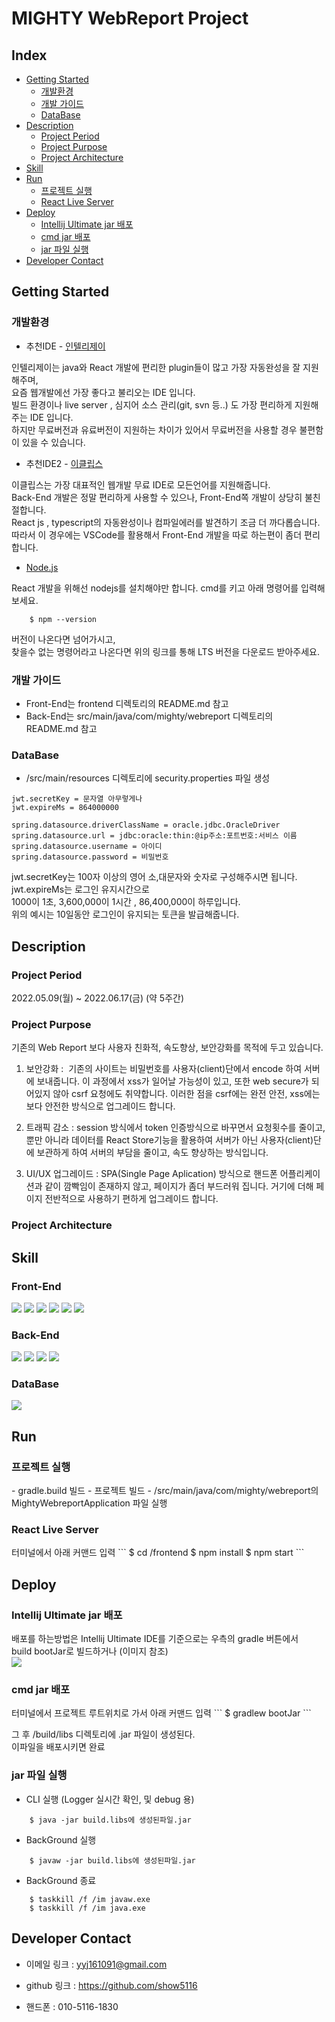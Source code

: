 <h1>MIGHTY WebReport Project</h1>

<h2>Index</h2>

- <a href="#gettingStarted">Getting Started</a>
  * <a href="#개발환경">개발환경</a>
  * <a href="#개발가이드">개발 가이드</a>
  * <a href="#dataBase">DataBase</a>
- <a href="#description">Description</a>
  * <a href="#projectPeriod">Project Period</a>
  * <a href="#projectPurpose">Project Purpose</a>
  * <a href="#projectArchitecture">Project Architecture</a>
- <a href="#skill">Skill</a>
- <a href="#run">Run</a>
  * <a href="#프로젝트실행">프로젝트 실행</a>
  * <a href="#reactLiveServer">React Live Server</a>
- <a href="#deploy">Deploy</a>
  * <a href="#intellijUltimateJar배포">Intellij Ultimate jar 배포</a>
  * <a href="#cmdJar배포">cmd jar 배포</a>
  * <a href="#jar파일실행">jar 파일 실행</a>
- <a href="#developerContact">Developer Contact</a>

<h2 id="gettingStarted">Getting Started</h2>

<h3 id="개발환경">개발환경</h3>

- 추천IDE - <a href="https://www.jetbrains.com/ko-kr/idea/download/#section=windows">인텔리제이</a>

인텔리제이는 java와 React 개발에 편리한 plugin들이 많고 가장 자동완성을 잘 지원해주며,<br/>
요즘 웹개발에선 가장 좋다고 불리오는 IDE 입니다.<br/>
빌드 환경이나 live server , 심지어 소스 관리(git, svn 등..) 도 가장 편리하게 지원해주는 IDE 입니다.<br/>
하지만 무료버전과 유료버전이 지원하는 차이가 있어서 무료버전을 사용할 경우 불편함이 있을 수 있습니다.<br/>

- 추천IDE2 - <a href="https://www.eclipse.org/downloads/">이클립스</a>

이클립스는 가장 대표적인 웹개발 무료 IDE로 모든언어를 지원해줍니다.<br/>
Back-End 개발은 정말 편리하게 사용할 수 있으나, Front-End쪽 개발이 상당히 불친절합니다.<br/>
React js , typescript의 자동완성이나 컴파일에러를 발견하기 조금 더 까다롭습니다.<br/>
따라서 이 경우에는 <a herf="https://code.visualstudio.com/download">VSCode</a>를 활용해서 Front-End 개발을 따로 하는편이 좀더 편리합니다.

- <a href="https://nodejs.org/ko/download/">Node.js</a>

React 개발을 위해선 nodejs를 설치해야만 합니다. cmd를 키고 아래 명령어를 입력해보세요.
```
    $ npm --version
```
버전이 나온다면 넘어가시고, <br/>
찾을수 없는 명령어라고 나온다면 위의 링크를 통해 LTS 버전을 다운로드 받아주세요.

<h3 id="개발가이드">개발 가이드</h3>

- Front-End는 frontend 디렉토리의 README.md 참고
- Back-End는 src/main/java/com/mighty/webreport 디렉토리의 README.md 참고

<h3 id="dataBase">DataBase</h3>

- /src/main/resources 디렉토리에 security.properties 파일 생성
```properties
jwt.secretKey = 문자열 아무렇게나
jwt.expireMs = 864000000

spring.datasource.driverClassName = oracle.jdbc.OracleDriver
spring.datasource.url = jdbc:oracle:thin:@ip주소:포트번호:서비스 이름
spring.datasource.username = 아이디
spring.datasource.password = 비밀번호
```
jwt.secretKey는 100자 이상의 영어 소,대문자와 숫자로 구성해주시면 됩니다.<br/>
jwt.expireMs는 로그인 유지시간으로 <br/>
1000이 1초, 3,600,000이 1시간 , 86,400,000이 하루입니다.<br/>
위의 예시는 10일동안 로그인이 유지되는 토큰을 발급해줍니다.<br/>


<h2 id="description">Description</h2>

<h3 id="projectPeriod">Project Period</h3>
2022.05.09(월) ~ 2022.06.17(금) (약 5주간)

<h3 id="projectPurpose">Project Purpose</h3>
기존의 Web Report 보다 사용자 친화적, 속도향상, 보안강화를 목적에 두고 있습니다.

1. 보안강화 :  기존의 사이트는 비밀번호를 사용자(client)단에서 encode 하여 서버에 보내줍니다. 이 과정에서 xss가 일어날 가능성이 있고, 또한 web secure가 되어있지 않아 csrf 요청에도 취약합니다. 이러한 점을 csrf에는 완전 안전, xss에는 보다 안전한 방식으로 업그레이드 합니다.

2. 트래픽 감소 : session 방식에서 token 인증방식으로 바꾸면서 요청횟수를 줄이고,
   뿐만 아니라 데이터를 React Store기능을 활용하여 서버가 아닌 사용자(client)단에
   보관하게 하여 서버의 부담을 줄이고, 속도 향상하는 방식입니다.

3. UI/UX 업그레이드 : SPA(Single Page Aplication) 방식으로 핸드폰 어플리케이션과 같이 깜빡임이 존재하지 않고, 페이지가 좀더 부드러워 집니다.
   거기에 더해 페이지 전반적으로 사용하기 편하게 업그레이드 합니다.

<h3 id="projectArchitecture">Project Architecture</h3>

<h2 id="skill">Skill</h2>

<h3>Front-End</h3>
<div>
<img src="https://img.shields.io/badge/React-61DAFB?style=for-the badge&logo=React&logoColor=000000"/>
<img src="https://img.shields.io/badge/ReactRouter6-CA4245?style=for-the badge&logo=ReactRouter&logoColor=FFFFFF"/>
<img src="https://img.shields.io/badge/TypeScript-3178C6?style=for-the badge&logo=TypeScript&logoColor=FFFFFF"/>
<img src="https://img.shields.io/badge/Redux-764ABC?style=for-the badge&logo=Redux&logoColor=FFFFFF"/>
<img src="https://img.shields.io/badge/ReduxSaga-999999?style=for-the badge&logo=ReduxSaga&logoColor=FFFFFF"/>
<img src="https://img.shields.io/badge/styledComponents-DB7093?style=for-the badge&logo=styledComponents&logoColor=FFFFFF"/>
</div>

<h3>Back-End</h3>
<div>
<img src="https://img.shields.io/badge/SpringBoot-6DB33F?style=for-the badge&logo=SpringBoot&logoColor=FFFFFF"/>
<img src="https://img.shields.io/badge/SpringSecurity-6DB33F?style=for-the badge&logo=SpringSecurity&logoColor=FFFFFF"/>
<img src="https://img.shields.io/badge/Gradle-02303A?style=for-the badge&logo=Gradle&logoColor=FFFFFF"/>
<img src="https://img.shields.io/badge/JPAHibernate-59666C?style=for-the badge&logo=Hibernate&logoColor=FFFFFF"/>
</div>

<h3>DataBase</h3>
<div>
<img src="https://img.shields.io/badge/Oracle-F80000?style=for-the badge&logo=Oracle&logoColor=FFFFFF"/>
</div>

<h2 id="run">Run</h2>

<h3 id="프로젝트실행">프로젝트 실행</h3>
- gradle.build 빌드
- 프로젝트 빌드
- /src/main/java/com/mighty/webreport의 MightyWebreportApplication 파일 실행

<h3 id="reactLiveServer">React Live Server</h3>
터미널에서 아래 커맨드 입력
```
    $ cd /frontend
    $ npm install
    $ npm start
```

<h2 id="deploy">Deploy</h2>

<h3 id="intellijUltimateJar배포">Intellij Ultimate jar 배포</h3>
배포를 하는방법은 Intellij Ultimate IDE를 기준으로는 우측의 gradle 버튼에서<br />
build bootJar로 빌드하거나 (이미지 참조)<br/>
<img src="./src/main/resources/readme/bootjar.jpg" /><br/>

<h3 id="cmdJar배포">cmd jar 배포</h3>
터미널에서 프로젝트 루트위치로 가서 아래 커맨드 입력
```
    $ gradlew bootJar
```

그 후 /build/libs 디렉토리에 .jar 파일이 생성된다.<br/>
이파일을 배포시키면 완료

<h3 id="jar파일실행">jar 파일 실행</h3>

- CLI 실행 (Logger 실시간 확인, 및 debug 용)
```
    $ java -jar build.libs에 생성된파일.jar
```
- BackGround 실행
```
    $ javaw -jar build.libs에 생성된파일.jar
```
- BackGround 종료
```
    $ taskkill /f /im javaw.exe
    $ taskkill /f /im java.exe
```

<h2 id="developerContact">Developer Contact</h2>

- 이메일 링크 : <yyj161091@gmail.com>

- github 링크 : <https://github.com/show5116>

- 핸드폰 : 010-5116-1830
